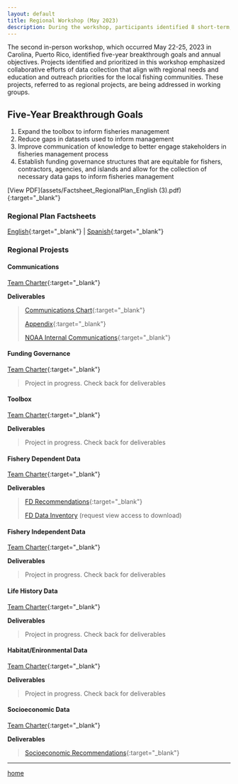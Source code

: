 ```yaml
---
layout: default
title: Regional Workshop (May 2023)
description: During the workshop, participants identified 8 short-term, actionable projects nested under 4 five-year breakthrough goals.
---
```


The second in-person workshop, which occurred May 22-25, 2023 in Carolina, Puerto Rico, identified five-year breakthrough goals and annual objectives. Projects identified and prioritized in this workshop emphasized collaborative efforts of data collection that align with regional needs and education and outreach priorities for the local fishing communities. These projects, referred to as regional projects, are being addressed in working groups.

## Five-Year Breakthrough Goals

1. Expand the toolbox to inform fisheries management
2. Reduce gaps in datasets used to inform management
3. Improve communication of knowledge to better engage stakeholders in fisheries management process
4. Establish funding governance structures that are equitable for fishers, contractors, agencies, and islands and allow for the collection of necessary data gaps to inform fisheries management

[View PDF](assets/Factsheet_RegionalPlan_English (3).pdf){:target="_blank"}

### Regional Plan Factsheets

[English](assets/Factsheet_RegionalPlan_English.pdf){:target="_blank"} | [Spanish](assets/Factsheet_RegionalPlan_Spanish.pdf){:target="_blank"} 

### Regional Projests

#### Communications

[Team Charter](assets/TC_Communications.pdf){:target="_blank"} 

**Deliverables**

> [Communications Chart](assets/Caribbean_Communications_Chart_2024.pdf){:target="_blank"}
> 
> [Appendix](assets/CSP_CommunicationsAppendix_2024.pdf){:target="_blank"}
> 
> [NOAA Internal Communications](assets/CSP_CommunicationsNOAAInternal.pdf_2024){:target="_blank"} 

#### Funding Governance

[Team Charter](assets/TC_FundingGovernance.pdf){:target="_blank"} 

> Project in progress. Check back for deliverables

#### Toolbox

[Team Charter](assets/TC_Toolbox.pdf){:target="_blank"} 

**Deliverables**

> Project in progress. Check back for deliverables

#### Fishery Dependent Data

[Team Charter](assets/TC_FD.pdf){:target="_blank"} 

**Deliverables**

> [FD Recommendations](assets/CSP_FD_Recommendations_2025.pdf){:target="_blank"}
> 
> [FD Data Inventory](https://docs.google.com/spreadsheets/d/1ZwjcioiZiMqN0lFWoqVVwzZWmNhbQlJ1WWbwds-e5f8/edit?gid=94681785#gid=94681785) (request view access to download)

#### Fishery Independent Data

[Team Charter](assets/TC_FI.pdf){:target="_blank"} 

**Deliverables**

> Project in progress. Check back for deliverables

#### Life History Data

[Team Charter](assets/TC_LifeHistory.pdf){:target="_blank"} 

**Deliverables**

> Project in progress. Check back for deliverables

#### Habitat/Enironmental Data

[Team Charter](assets/TC_HabitatEnvironmental.pdf){:target="_blank"} 

**Deliverables**

> Project in progress. Check back for deliverables

#### Socioeconomic Data

[Team Charter](assets/TC_Socioeconomic.pdf){:target="_blank"} 

**Deliverables**

> [Socioeconomic Recommendations](assets/CSP_Socioeconomic_Recommendations_2024.pdf){:target="_blank"} 

* * *

[home](./)
